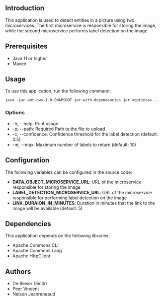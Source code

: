 ## Introduction
This application is used to detect entities in a picture using two microservices. The first microservice is responsible for storing the image, while the second microservice performs label detection on the image.

## Prerequisites
* Java 11 or higher
* Maven

## Usage
To use this application, run the following command:
```
java -jar amt-aws-1.0-SNAPSHOT-jar-with-dependencies.jar <options>...
```
### Options
* -h, --help: Print usage
* -p, --path: Required Path to the file to upload
* -c, --confidence: Confidence threshold for the label detection (default: 0.5)
* -m, --max: Maximum number of labels to return (default: 10)

## Configuration
The following variables can be configured in the source code:

* **DATA_OBJECT_MICROSERVICE_URL**: URL of the microservice responsible for storing the image
* **LABEL_DETECTION_MICROSERVICE_URL**: URL of the microservice responsible for performing label detection on the image
* **LINK_DURAION_IN_MINUTES**: Duration in minutes that the link to the image will be available (default: 5)

## Dependencies
This application depends on the following libraries:

* Apache Commons CLI
* Apache Commons Lang
* Apache HttpClient

## Authors
* De Bleser Dimitri
* Peer Vincent
* Nelson Jeanreneaud